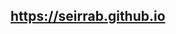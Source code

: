 ## https://seirrab.github.io
<!DOCTYPE html>
<html lang="en">
<head>
<meta charset="UTF-8">
<meta name="viewport" content="width=device-width, initial-scale=1.0">
<link rel="stylesheet" href="styles.css">
<title>Image Filters</title>

<style>
.container {
display: grid;
grid-template-columns: repeat(2, 1fr);
gap: 10px;
}

.item img {
width: 100%;
height: auto;
}

.filter1 {
filter: grayscale(100%);
}

.filter2 {
filter: blur(5px);
}

.filter3 {
filter: sepia(100%);
}

.filter4 {
filter: brightness(1.5);
}
</head>
<body>
<div class="container">
<div class="item"><img src="image1.jpg" class="filter1"></div>
<div class="item"><img src="image2.jpg" class="filter2"></div>
<div class="item"><img src="image3.jpg" class="filter3"></div>
<div class="item"><img src="image4.jpg" class="filter4"></div>
</div>
</body>
</html>

